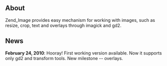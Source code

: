 ## About ##

Zend\_Image provides easy mechanism for working with images, such as resize, crop, text and overlays through imagick and gd2.

## News ##
**February 24, 2010**: Hooray! First working version available. Now it supports only gd2 and transform tools. New milestone -- overlays.